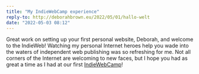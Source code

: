 ```yaml
---
title: "My IndieWebCamp experience"
reply-to: http://deborahbrown.eu/2022/05/01/hallo-welt
date: "2022-05-03 08:12"
---
```

Great work on setting up your first personal website, Deborah, and welcome to the IndieWeb! Watching my personal Internet heroes help you wade into the waters of independent web publishing was so refreshing for me. Not all corners of the Internet are welcoming to new faces, but I hope you had as great a time as I had at our first [IndieWebCamp](https://indieweb.org/2022/D%C3%BCsseldorf)!